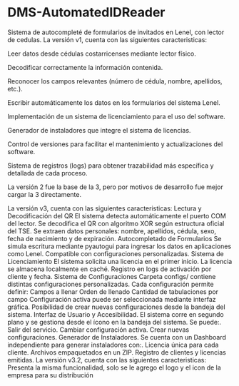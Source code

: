 # DMS-AutomatedIDReader
Sistema de autocompleté de formularios de invitados en Lenel, con lector de cedulas.
La versión v1, cuenta con las siguientes caracteristicas:

Leer datos desde cédulas costarricenses mediante lector físico.

Decodificar correctamente la información contenida.

Reconocer los campos relevantes (número de cédula, nombre, apellidos, etc.).

Escribir automáticamente los datos en los formularios del sistema Lenel.

Implementación de un sistema de licenciamiento para el uso del software.

Generador de instaladores que integre el sistema de licencias.

Control de versiones para facilitar el mantenimiento y actualizaciones del software.

Sistema de registros (logs) para obtener trazabilidad más específica y detallada de cada proceso.


La versión 2 fue la base de la 3, pero por motivos de desarrollo fue mejor cargar la 3 directamente.

La versión v3, cuenta con las siguientes caracteristicas:
Lectura y Decodificación del QR
El sistema detecta automáticamente el puerto COM del lector.
Se decodifica el QR con algoritmo XOR según estructura oficial del TSE.
Se extraen datos personales: nombre, apellidos, cédula, sexo, fecha de nacimiento y de expiración.
Autocompletado de Formularios
Se simula escritura mediante pyautogui para ingresar los datos en aplicaciones como Lenel.
Compatible con configuraciones personalizadas.
Sistema de Licenciamiento
El sistema solicita una licencia en el primer inicio.
La licencia se almacena localmente en caché.
Registro en logs de activación por cliente y fecha.
Sistema de Configuraciones
Carpeta configs/ contiene distintas configuraciones personalizadas.
Cada configuración permite definir:
Campos a llenar
Orden de llenado
Cantidad de tabulaciones por campo
Configuración activa puede ser seleccionada mediante interfaz gráfica.
Posibilidad de crear nuevas configuraciones desde la bandeja del sistema.
Interfaz de Usuario y Accesibilidad.
El sistema corre en segundo plano y se gestiona desde el ícono en la bandeja del sistema.
Se puede:.
Salir del servicio.
Cambiar configuración activa.
Crear nuevas configuraciones.
Generador de Instaladores.
Se cuenta con un Dashboard independiente para generar instaladores con:.
Licencia única para cada cliente.
Archivos empaquetados en un ZIP.
Registro de clientes y licencias emitidas.
La versión v3.2, cuenta con las siguientes caracteristicas:
Presenta la misma funcionalidad, solo se le agrego el logo y el icon de la empresa para su distribución
